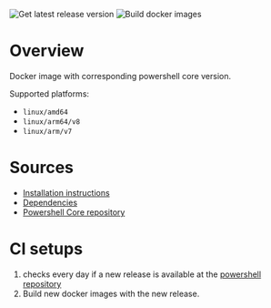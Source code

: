 ![Get latest release version](https://github.com/clowa/docker-powershell-core/actions/workflows/get-latest-release.yml/badge.svg)
![Build docker images](https://github.com/clowa/docker-powershell-core/actions/workflows/docker-buildx.yml/badge.svg)

# Overview

Docker image with corresponding powershell core version.

Supported platforms:

- `linux/amd64`
- `linux/arm64/v8`
- `linux/arm/v7`

# Sources

- [Installation instructions](https://docs.microsoft.com/de-de/powershell/scripting/install/installing-powershell-on-linux?view=powershell-7.2#installation---binary-archives)
- [Dependencies](https://docs.microsoft.com/de-de/dotnet/core/install/linux-ubuntu#dependencies)
- [Powershell Core repository](https://github.com/PowerShell/PowerShell)

# CI setups

1. checks every day if a new release is available at the [powershell repository](https://github.com/powershell/powershell)
2. Build new docker images with the new release.
